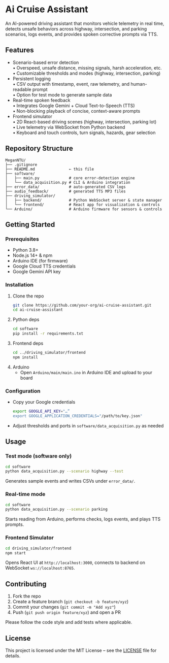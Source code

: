 # Ai Cruise Assistant

An AI-powered driving assistant that monitors vehicle telemetry in real time, detects unsafe behaviors across highway, intersection, and parking scenarios, logs events, and provides spoken corrective prompts via TTS.

## Features

- Scenario-based error detection  
  • Overspeed, unsafe distance, missing signals, harsh acceleration, etc.  
  • Customizable thresholds and modes (highway, intersection, parking)  
- Persistent logging  
  • CSV output with timestamp, event, raw telemetry, and human-readable prompt  
  • Option for test mode to generate sample data  
- Real-time spoken feedback  
  • Integrates Google Gemini + Cloud Text-to-Speech (TTS)  
  • Non-blocking playback of concise, context-aware prompts  
- Frontend simulator  
  • 2D React-based driving scenes (highway, intersection, parking lot)  
  • Live telemetry via WebSocket from Python backend  
  • Keyboard and touch controls, turn signals, hazards, gear selection  

## Repository Structure

```
MeganNTU/
├── .gitignore
├── README.md               ← this file
├── software/
│   ├── main.py             # core error-detection engine
│   └── data_acquisition.py # CLI & Arduino integration
├── error_data/             # auto-generated CSV logs
├── audio_feedback/         # generated TTS MP3 files
├── driving_simulator/
│   ├── backend/            # Python WebSocket server & state manager
│   └── frontend/           # React app for visualization & controls
└── Arduino/                # Arduino firmware for sensors & controls
```

## Getting Started

### Prerequisites

- Python 3.8+  
- Node.js 14+ & npm  
- Arduino IDE (for firmware)  
- Google Cloud TTS credentials  
- Google Gemini API key  

### Installation

1. Clone the repo  
   ```bash
   git clone https://github.com/your-org/ai-cruise-assistant.git
   cd ai-cruise-assistant
   ```
2. Python deps  
   ```bash
   cd software
   pip install -r requirements.txt
   ```
3. Frontend deps  
   ```bash
   cd ../driving_simulator/frontend
   npm install
   ```
4. Arduino  
   - Open `Arduino/main/main.ino` in Arduino IDE and upload to your board

### Configuration

- Copy your Google credentials  
  ```bash
  export GOOGLE_API_KEY="…”  
  export GOOGLE_APPLICATION_CREDENTIALS="/path/to/key.json"
  ```
- Adjust thresholds and ports in `software/data_acquisition.py` as needed

## Usage

### Test mode (software only)

```bash
cd software
python data_acquisition.py --scenario highway --test
```
Generates sample events and writes CSVs under `error_data/`.

### Real-time mode

```bash
cd software
python data_acquisition.py --scenario parking
```
Starts reading from Arduino, performs checks, logs events, and plays TTS prompts.

### Frontend Simulator

```bash
cd driving_simulator/frontend
npm start
```
Opens React UI at `http://localhost:3000`, connects to backend on WebSocket `ws://localhost:8765`.

## Contributing

1. Fork the repo  
2. Create a feature branch (`git checkout -b feature/xyz`)  
3. Commit your changes (`git commit -m "Add xyz"`)  
4. Push (`git push origin feature/xyz`) and open a PR

Please follow the code style and add tests where applicable.

## License

This project is licensed under the MIT License – see the [LICENSE](LICENSE) file for details.
